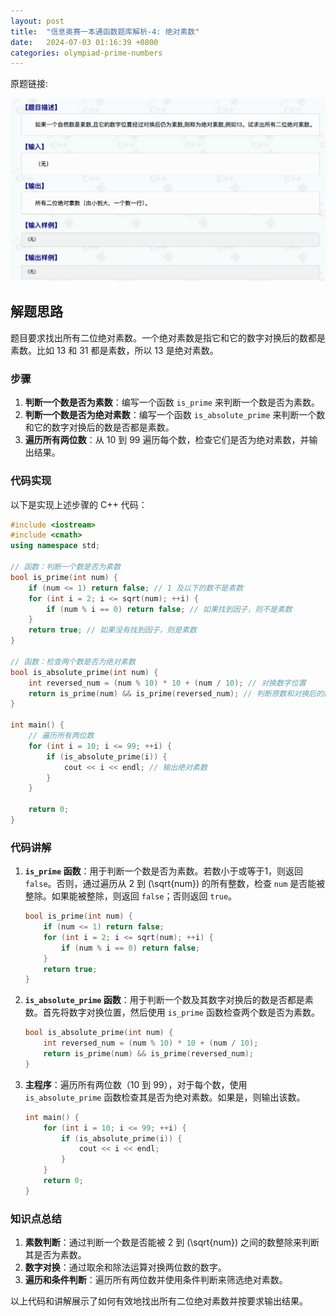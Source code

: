 ```yaml
---
layout: post
title:  "信息奥赛一本通函数题库解析-4: 绝对素数"
date:   2024-07-03 01:16:39 +0800
categories: olympiad-prime-numbers
---
```


原题链接: [](http://ybt.ssoier.cn:8088/problem_show.php?pid=1153)

![](https://raw.githubusercontent.com/jamiesun/images/master/default/p8ZvfS.png)

## 解题思路

题目要求找出所有二位绝对素数。一个绝对素数是指它和它的数字对换后的数都是素数。比如 13 和 31 都是素数，所以 13 是绝对素数。

### 步骤

1. **判断一个数是否为素数**：编写一个函数 `is_prime` 来判断一个数是否为素数。
2. **判断一个数是否为绝对素数**：编写一个函数 `is_absolute_prime` 来判断一个数和它的数字对换后的数是否都是素数。
3. **遍历所有两位数**：从 10 到 99 遍历每个数，检查它们是否为绝对素数，并输出结果。

### 代码实现

以下是实现上述步骤的 C++ 代码：

```cpp
#include <iostream>
#include <cmath>
using namespace std;

// 函数：判断一个数是否为素数
bool is_prime(int num) {
    if (num <= 1) return false; // 1 及以下的数不是素数
    for (int i = 2; i <= sqrt(num); ++i) {
        if (num % i == 0) return false; // 如果找到因子，则不是素数
    }
    return true; // 如果没有找到因子，则是素数
}

// 函数：检查两个数是否为绝对素数
bool is_absolute_prime(int num) {
    int reversed_num = (num % 10) * 10 + (num / 10); // 对换数字位置
    return is_prime(num) && is_prime(reversed_num); // 判断原数和对换后的数是否都是素数
}

int main() {
    // 遍历所有两位数
    for (int i = 10; i <= 99; ++i) {
        if (is_absolute_prime(i)) {
            cout << i << endl; // 输出绝对素数
        }
    }

    return 0;
}
```

### 代码讲解

1. **`is_prime` 函数**：用于判断一个数是否为素数。若数小于或等于1，则返回 `false`。否则，通过遍历从 2 到 \(\sqrt{num}\) 的所有整数，检查 `num` 是否能被整除。如果能被整除，则返回 `false`；否则返回 `true`。

    ```cpp
    bool is_prime(int num) {
        if (num <= 1) return false;
        for (int i = 2; i <= sqrt(num); ++i) {
            if (num % i == 0) return false;
        }
        return true;
    }
    ```

2. **`is_absolute_prime` 函数**：用于判断一个数及其数字对换后的数是否都是素数。首先将数字对换位置，然后使用 `is_prime` 函数检查两个数是否为素数。

    ```cpp
    bool is_absolute_prime(int num) {
        int reversed_num = (num % 10) * 10 + (num / 10);
        return is_prime(num) && is_prime(reversed_num);
    }
    ```

3. **主程序**：遍历所有两位数（10 到 99），对于每个数，使用 `is_absolute_prime` 函数检查其是否为绝对素数。如果是，则输出该数。

    ```cpp
    int main() {
        for (int i = 10; i <= 99; ++i) {
            if (is_absolute_prime(i)) {
                cout << i << endl;
            }
        }
        return 0;
    }
    ```

### 知识点总结

1. **素数判断**：通过判断一个数是否能被 2 到 \(\sqrt{num}\) 之间的数整除来判断其是否为素数。
2. **数字对换**：通过取余和除法运算对换两位数的数字。
3. **遍历和条件判断**：遍历所有两位数并使用条件判断来筛选绝对素数。

以上代码和讲解展示了如何有效地找出所有二位绝对素数并按要求输出结果。